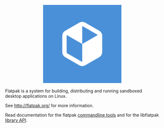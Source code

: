 
<p align="center">
  <img src="https://github.com/flatpak/flatpak/blob/master/flatpak.png?raw=true" alt="Flatpak icon"/>
</p>

Flatpak is a system for building, distributing and running sandboxed
desktop applications on Linux.

See http://flatpak.org/ for more information.

Read documentation for the flatpak [commandline tools](http://flatpak.github.io/flatpak/flatpak-docs.html) and for the libflatpak [library API](http://flatpak.github.io/flatpak/reference/html/index.html).
